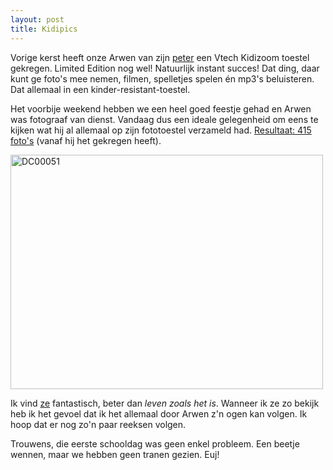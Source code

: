 ```yaml
---
layout: post
title: Kidipics
---
```

Vorige kerst heeft onze Arwen van zijn [peter](http://twitter.com/nattegazet) een Vtech Kidizoom toestel gekregen. Limited Edition nog wel! Natuurlijk instant succes! Dat ding, daar kunt ge foto's mee nemen, filmen, spelletjes spelen én mp3's beluisteren. Dat allemaal in een kinder-resistant-toestel.

Het voorbije weekend hebben we een heel goed feestje gehad en Arwen was fotograaf van dienst. Vandaag dus een ideale gelegenheid om eens te kijken wat hij al allemaal op zijn fototoestel verzameld had. [Resultaat: 415 foto's](http://www.flickr.com/photos/atog/sets/72157622208749350/) (vanaf hij het gekregen heeft).

<a href="http://www.flickr.com/photos/atog/3878438729/" title="DC00051 by atog, on Flickr"><img src="http://farm3.static.flickr.com/2657/3878438729_13562b23bf.jpg" width="500" height="375" alt="DC00051" /></a>

Ik vind [ze](http://www.flickr.com/photos/atog/sets/72157622208749350/) fantastisch, beter dan _leven zoals het is_. Wanneer ik ze zo bekijk heb ik het gevoel dat ik het allemaal door Arwen z'n ogen kan volgen. Ik hoop dat er nog zo'n paar reeksen volgen.

Trouwens, die eerste schooldag was geen enkel probleem. Een beetje wennen, maar we hebben geen tranen gezien. Euj!